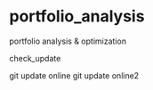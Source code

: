 # portfolio_analysis
portfolio analysis &amp; optimization

check_update

git update online
git update online2

